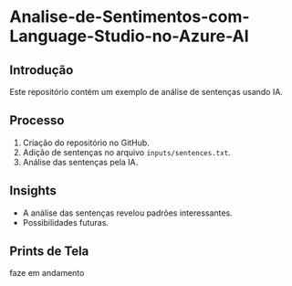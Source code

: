 # Analise-de-Sentimentos-com-Language-Studio-no-Azure-AI

## Introdução
Este repositório contém um exemplo de análise de sentenças usando IA.

## Processo
1. Criação do repositório no GitHub.
2. Adição de sentenças no arquivo `inputs/sentences.txt`.
3. Análise das sentenças pela IA.

## Insights
- A análise das sentenças revelou padrões interessantes.
- Possibilidades futuras.

## Prints de Tela
faze em andamento
